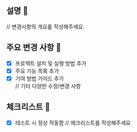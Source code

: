 ## 설명 📝  
// 변경사항의 개요를 작성해주세요.

## 주요 변경 사항 📝  
- [x] 프로젝트 설치 및 실행 방법 추가  
- [x] 주요 기능 목록 추가  
- [x] 기여 방법 가이드 추가  
// 기타 다양한 수정/변경 사항

## 체크리스트 📝
- [x] 테스트 시 정상 작동함
// 체크리스트를 작성해주세요